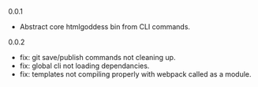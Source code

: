 
0.0.1
- Abstract core htmlgoddess bin from CLI commands.

0.0.2 
- fix: git save/publish commands not cleaning up.
- fix: global cli not loading dependancies.
- fix: templates not compiling properly with webpack called as a module.
